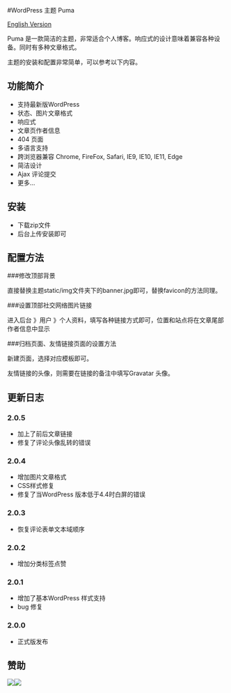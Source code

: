 #WordPress 主题 Puma

[English Version](https://github.com/bigfa/Puma/blob/master/README.md)

Puma 是一款简洁的主题，非常适合个人博客。响应式的设计意味着兼容各种设备。同时有多种文章格式。

主题的安装和配置非常简单，可以参考以下内容。
## 功能简介


+ 支持最新版WordPress
+ 状态、图片文章格式
+ 响应式
+ 文章页作者信息
+ 404 页面
+ 多语言支持
+ 跨浏览器兼容 Chrome, FireFox, Safari, IE9, IE10, IE11, Edge
+ 简洁设计
+ Ajax 评论提交
+ 更多…

## 安装

+ 下载zip文件
+ 后台上传安装即可

## 配置方法

###修改顶部背景

直接替换主题static/img文件夹下的banner.jpg即可，替换favicon的方法同理。

###设置顶部社交网络图片链接

进入后台 》用户 》个人资料，填写各种链接方式即可，位置和站点将在文章尾部作者信息中显示

###归档页面、友情链接页面的设置方法

新建页面，选择对应模板即可。

友情链接的头像，则需要在链接的备注中填写Gravatar 头像。

## 更新日志

### 2.0.5
+ 加上了前后文章链接
+ 修复了评论头像乱转的错误

### 2.0.4
+ 增加图片文章格式
+ CSS样式修复
+ 修复了当WordPress 版本低于4.4时白屏的错误
### 2.0.3
+ 恢复评论表单文本域顺序

### 2.0.2
+ 增加分类标签点赞

### 2.0.1
+ 增加了基本WordPress 样式支持
+ bug 修复

### 2.0.0
+ 正式版发布

## 赞助

![](http://static.fatesinger.com/2015/10/o3zg1edhrs8h8gom.JPG)![](http://static.fatesinger.com/2015/10/3knkyzswj5srf0xj.JPG)
